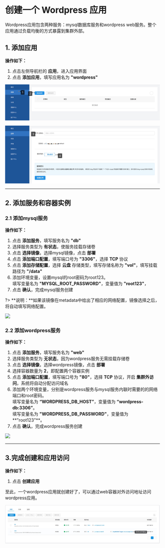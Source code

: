 # 创建一个 Wordpress 应用

Wordpress应用包含两种服务：mysql数据库服务和wordpress web服务。整个应用通过负载均衡的方式暴露到集群外部。

## 1. 添加应用

**操作如下：**
1. 点击左侧导航栏的 **应用**，进入应用界面
2. 点击 **添加应用**，填写应用名为 **"wordpress"**

![](_figures/best-practise/wordpress-create-1.png)

![](_figures/best-practise/wordpress-create-2.png)

***
## 2. 添加服务和容器实例
### 2.1 添加mysql服务
**操作如下：**

1. 点击 **添加服务**，填写服务名为 **"db"**
2. 选择服务类型为 **有状态**，使服务挂载存储卷
3. 点击 **选择镜像**，选择mysql镜像，点击 **部署**
4. 点击 **添加端口配置**，填写端口号为 **"3306"**，选择 **TCP** 协议
5. 点击 **添加存储配置**，选择 **云盘** 存储类型，填写存储名称为 **"vol"**，填写挂载路径为 **"/data"**
6. 添加环境变量，设置mysql的root密码为root123。  
填写变量名为 **"MYSQL_ROOT_PASSWORD"**，变量值为 **"root123"**，
7. 点击 **确认**，完成mysql服务创建   

?> **说明：**如果该镜像在metadata中给出了相应的网络配置，镜像选择之后，将自动填写网络配置。

![](_figures/best-practise/wordpress-db.gif)

### 2.2 添加wordpress服务
**操作如下：**

1. 点击 **添加服务**，填写服务名为 **"web"**
2. 选择服务类型为 **无状态**，因为wordpress服务无需挂载存储卷
3. 点击 **选择镜像**，选择wordpress镜像，点击 **部署**
4. 选择容器数量为 **2**，即配置两个容器实例
5. 点击 **添加端口配置**，填写端口号为 **"80"**，选择 **TCP** 协议，开启 **集群外访问**，系统将自动分配访问域名
6. 添加两个环境变量，分别是wordpress服务与mysql服务内联时需要的的网络端口和root密码。  
填写变量名为 **“WORDPRESS_DB_HOST”**，变量值为 **“wordpress-db:3306”**。  
填写变量名为 **"WORDPRESS_DB_PASSWORD"**，变量值为**"root123"**。  
7. 点击 **确认**，完成wordpress服务创建  

![](_figures/best-practise/wordpress-web.gif)

***
## 3.完成创建和应用访问
**操作如下：**

1. 点击 **创建应用**  

至此，一个wordpress应用就创建好了，可以通过web容器对外访问地址访问wordpress应用。

![集群外访问](_figures/best-practise/wordpress-external-addr.png)
